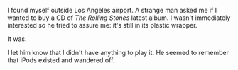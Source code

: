I found myself outside Los Angeles airport. A strange man asked me if I wanted to buy a CD of *The Rolling Stones* latest album. I wasn't immediately interested so he tried to assure me: it's still in its plastic wrapper. 

It was.

I let him know that I didn't have anything to play it. He seemed to remember that iPods existed and wandered off.
